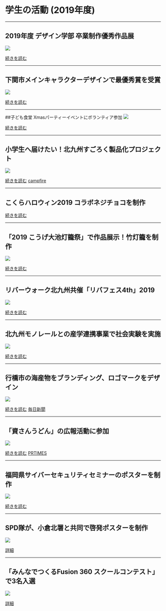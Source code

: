# 学生の活動 (2019年度)

---
## 2019年度 デザイン学部 卒業制作優秀作品展
![](https://www3.nishitech.ac.jp/app/webroot/files/uploads/3_891.jpg)

[続きを読む](https://www3.nishitech.ac.jp/news/archives/891/)


---
## 下関市メインキャラクターデザインで最優秀賞を受賞
![](https://www3.nishitech.ac.jp/app/webroot/files/uploads/1_881.jpg)

[続きを読む](https://www3.nishitech.ac.jp/news/archives/881/)


---
##子ども食堂 Xmasパーティーイベントにボランティア参加
![](https://www3.nishitech.ac.jp/app/webroot/files/uploads/1_880.jpg)

[続きを読む](https://www3.nishitech.ac.jp/news/archives/880/)


---
## 小学生へ届けたい！北九州すごろく製品化プロジェクト
![](https://www3.nishitech.ac.jp/app/webroot/files/uploads/4_875.jpg)

[続きを読む](https://www3.nishitech.ac.jp/news/archives/875/)
[campfire](https://camp-fire.jp/projects/view/212558)


---
## こくらハロウィン2019 コラボネジチョコを制作
[続きを読む](http://www3.nishitech.ac.jp/news/archives/852/)


---
## 「2019 こうげ大池灯籠祭」で作品展示！竹灯籠を制作
![](http://www3.nishitech.ac.jp/app/webroot/files/uploads/1_822.jpg)

[続きを読む](http://www3.nishitech.ac.jp/news/archives/822/)


---
## リバーウォーク北九州共催「リバフェス4th」2019
![](http://www3.nishitech.ac.jp/app/webroot/files/uploads/11_817.jpg)

[続きを読む](http://www3.nishitech.ac.jp/news/archives/817/)


---
## 北九州モノレールとの産学連携事業で社会実験を実施
![](https://www3.nishitech.ac.jp/app/webroot/files/uploads/2_819.jpg)

[続きを読む](https://www3.nishitech.ac.jp/news/archives/819/)


---
## 行橋市の海産物をブランディング、ロゴマークをデザイン
![](http://www3.nishitech.ac.jp/app/webroot/files/uploads/3_815_4.jpg)

[続きを読む](http://www3.nishitech.ac.jp/news/archives/815/)
[毎日新聞](https://mainichi.jp/articles/20190807/ddl/k40/040/283000c)


---
## 「資さんうどん」の広報活動に参加
![](http://www3.nishitech.ac.jp/app/webroot/files/uploads/1_782.jpg)

[続きを読む](http://www3.nishitech.ac.jp/news/archives/782/)
[PRTIMES](https://prtimes.jp/main/html/rd/p/000000029.000037031.html)


---
## 福岡県サイバーセキュリティセミナーのポスターを制作
![](http://www3.nishitech.ac.jp/app/webroot/files/uploads/2_805.jpg)

[続きを読む](http://www3.nishitech.ac.jp/news/archives/805/)


---
## SPD隊が、小倉北署と共同で啓発ポスターを制作
![](http://www3.nishitech.ac.jp/app/webroot/files/uploads/2_772.jpg)

[詳細](http://www3.nishitech.ac.jp/news/archives/772/)


---
## 「みんなでつくるFusion 360 スクールコンテスト」で3名入選
![](http://www3.nishitech.ac.jp/app/webroot/files/uploads/1_771.jpg)

[詳細](http://www3.nishitech.ac.jp/news/archives/771/)
